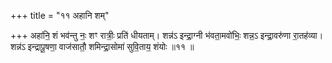 +++
title = "११ अहानि शम्"

+++
अहा॑नि॒ शं भव॑न्तु नः॒ शꣳ रात्रीः॒ प्रति॑ धीयताम्। शन्न॑ऽ इन्द्रा॒ग्नी भ॑वता॒मवो॑भिः॒ शन्न॒ऽ इन्द्रा॒वरु॑णा रा॒तह॑व्या। शन्न॑ऽ इन्द्रापू॒षणा॒ वाज॑सातौ॒ शमिन्द्रा॒सोमा॑ सुवि॒ताय॒ शंयोः ॥११ ॥